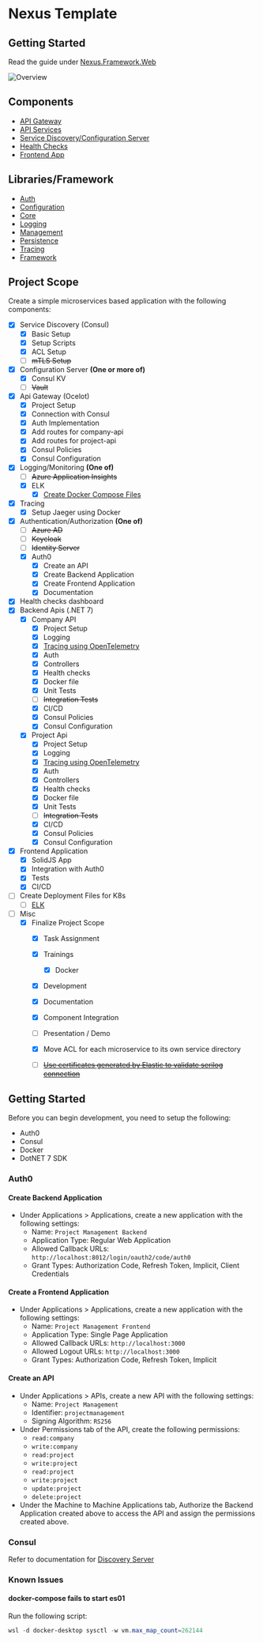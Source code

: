 # Nexus Template

## Getting Started
Read the guide under [Nexus.Framework.Web](libraries/src/Nexus.Framework.Web/README.md)

![Overview](docs/nexus-overview.png)

## Components
* [API Gateway](api-gateway/README.md)
* [API Services](services/README.md)
* [Service Discovery/Configuration Server](discovery-server/README.md)
* [Health Checks](health-checks-dashboard/README.md)
* [Frontend App](frontend-app/README.md)

## Libraries/Framework
* [Auth](libraries/src/Nexus.Auth/README.md)
* [Configuration](libraries/src/Nexus.Configuration/README.md)
* [Core](libraries/src/Nexus.Core/README.md)
* [Logging](libraries/src/Nexus.Logging/README.md)
* [Management](libraries/src/Nexus.Management/README.md)
* [Persistence](libraries/src/Nexus.Persistence/README.md)
* [Tracing](libraries/src/Nexus.Telemetry/README.md)
* [Framework](libraries/src/Nexus.Framework.Web/README.md)

## Project Scope
Create a simple microservices based application with the following components:

* [x] Service Discovery (Consul)
    * [x] Basic Setup
    * [x] Setup Scripts
    * [x] ACL Setup
    * [ ] ~~mTLS Setup~~
* [x] Configuration Server **(One or more of)**
    * [x] Consul KV
    * [ ] ~~Vault~~
* [x] Api Gateway (Ocelot)
    * [x] Project Setup
    * [x] Connection with Consul
    * [x] Auth Implementation
    * [x] Add routes for company-api
    * [x] Add routes for project-api
    * [x] Consul Policies
    * [x] Consul Configuration
* [x] Logging/Monitoring **(One of)**
    * [ ] ~~Azure Application Insights~~
    * [x] ELK
        * [x] [Create Docker Compose Files](https://www.elastic.co/guide/en/elasticsearch/reference/current/docker.html)
* [x] Tracing
    * [x] Setup Jaeger using Docker
* [x] Authentication/Authorization **(One of)**
    * [ ] ~~Azure AD~~
    * [ ] ~~Keycloak~~
    * [ ] ~~Identity Server~~
    * [x] Auth0
        * [x] Create an API
        * [x] Create Backend Application
        * [x] Create Frontend Application
        * [x] Documentation
* [x] Health checks dashboard
* [x] Backend Apis (.NET 7)
    * [x] Company API
        * [x] Project Setup
        * [x] Logging
        * [x] [Tracing using OpenTelemetry](https://github.com/open-telemetry/opentelemetry-dotnet/blob/main/src/OpenTelemetry.Instrumentation.AspNetCore/README.md)
        * [x] Auth
        * [x] Controllers
        * [x] Health checks
        * [x] Docker file
        * [x] Unit Tests
        * [ ] ~~Integration Tests~~
        * [x] CI/CD
        * [x] Consul Policies
        * [x] Consul Configuration
    * [x] Project Api
        * [x] Project Setup
        * [x] Logging
        * [x] [Tracing using OpenTelemetry](https://github.com/open-telemetry/opentelemetry-dotnet/blob/main/src/OpenTelemetry.Instrumentation.AspNetCore/README.md)
        * [x] Auth
        * [x] Controllers
        * [x] Health checks
        * [x] Docker file
        * [x] Unit Tests
        * [ ] ~~Integration Tests~~
        * [x] CI/CD
        * [x] Consul Policies
        * [x] Consul Configuration
* [x] Frontend Application
    * [x] SolidJS App
    * [x] Integration with Auth0
    * [x] Tests
    * [x] CI/CD
* [ ] Create Deployment Files for K8s
    * [ ] [ELK](https://phoenixnap.com/kb/elasticsearch-kubernetes)
* [ ] Misc
    * [x] Finalize Project Scope
      * [x] Task Assignment
      * [x] Trainings
          * [x] Docker
      * [x] Development
      * [x] Documentation
      * [x] Component Integration
      * [ ] Presentation / Demo
      * [x] Move ACL for each microservice to its own service directory
      * [ ] 
        ~~[Use certificates generated by Elastic to validate serilog connection](https://www.elastic.co/guide/en/elasticsearch/client/net-api/2.x/working-with-certificates.html)~~


## Getting Started

Before you can begin development, you need to setup the following:

* Auth0
* Consul
* Docker
* DotNET 7 SDK

### Auth0

#### Create Backend Application

* Under Applications > Applications, create a new application with the following settings:
    * Name: `Project Management Backend`
    * Application Type: Regular Web Application
    * Allowed Callback URLs: `http://localhost:8012/login/oauth2/code/auth0`
    * Grant Types: Authorization Code, Refresh Token, Implicit, Client Credentials

#### Create a Frontend Application

* Under Applications > Applications, create a new application with the following settings:
    * Name: `Project Management Frontend`
    * Application Type: Single Page Application
    * Allowed Callback URLs: `http://localhost:3000`
    * Allowed Logout URLs: `http://localhost:3000`
    * Grant Types: Authorization Code, Refresh Token, Implicit

#### Create an API

* Under Applications > APIs, create a new API with the following settings:
    * Name: `Project Management`
    * Identifier: `projectmanagement`
    * Signing Algorithm: `RS256`
* Under Permissions tab of the API, create the following permissions:
    * `read:company`
    * `write:company`
    * `read:project`
    * `write:project`
    * `read:project`
    * `write:project`
    * `update:project`
    * `delete:project`
* Under the Machine to Machine Applications tab, Authorize the Backend Application created above to access the API and
  assign the permissions created above.

### Consul
Refer to documentation for [Discovery Server](discovery-server/README.md)

### Known Issues
#### docker-compose fails to start es01

Run the following script:
```powershell
wsl -d docker-desktop sysctl -w vm.max_map_count=262144
```
